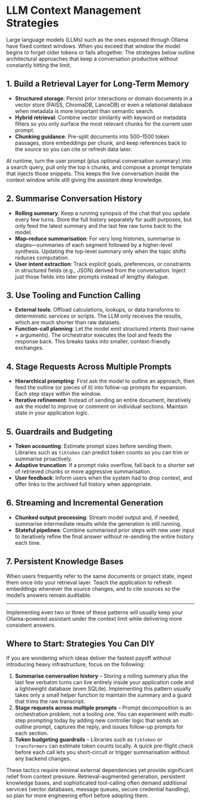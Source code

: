 # LLM Context Management Strategies

Large language models (LLMs) such as the ones exposed through Ollama have fixed context windows. When you exceed that window the model begins to forget older tokens or fails altogether. The strategies below outline architectural approaches that keep a conversation productive without constantly hitting the limit.

## 1. Build a Retrieval Layer for Long-Term Memory
- **Structured storage**: Persist prior interactions or domain documents in a vector store (FAISS, ChromaDB, LanceDB) or even a relational database when metadata is more important than semantic search.
- **Hybrid retrieval**: Combine vector similarity with keyword or metadata filters so you only surface the most relevant chunks for the current user prompt.
- **Chunking guidance**: Pre-split documents into 500–1500 token passages, store embeddings per chunk, and keep references back to the source so you can cite or refresh data later.

At runtime, turn the user prompt (plus optional conversation summary) into a search query, pull only the top `k` chunks, and compose a prompt template that injects those snippets. This keeps the live conversation inside the context window while still giving the assistant deep knowledge.

## 2. Summarise Conversation History
- **Rolling summary**: Keep a running synopsis of the chat that you update every few turns. Store the full history separately for audit purposes, but only feed the latest summary and the last few raw turns back to the model.
- **Map–reduce summarisation**: For very long histories, summarise in stages—summaries of each segment followed by a higher-level synthesis. Updating the top-level summary only when the topic shifts reduces computation.
- **User intent extraction**: Track explicit goals, preferences, or constraints in structured fields (e.g., JSON) derived from the conversation. Inject just those fields into later prompts instead of lengthy dialogue.

## 3. Use Tooling and Function Calling
- **External tools**: Offload calculations, lookups, or data transforms to deterministic services or scripts. The LLM only receives the results, which are much shorter than raw datasets.
- **Function-call planning**: Let the model emit structured intents (tool name + arguments). The orchestrator executes the tool and feeds the response back. This breaks tasks into smaller, context-friendly exchanges.

## 4. Stage Requests Across Multiple Prompts
- **Hierarchical prompting**: First ask the model to outline an approach, then feed the outline (or pieces of it) into follow-up prompts for expansion. Each step stays within the window.
- **Iterative refinement**: Instead of sending an entire document, iteratively ask the model to improve or comment on individual sections. Maintain state in your application logic.

## 5. Guardrails and Budgeting
- **Token accounting**: Estimate prompt sizes before sending them. Libraries such as `tiktoken` can predict token counts so you can trim or summarise proactively.
- **Adaptive truncation**: If a prompt risks overflow, fall back to a shorter set of retrieved chunks or more aggressive summarisation.
- **User feedback**: Inform users when the system had to drop context, and offer links to the archived full history when appropriate.

## 6. Streaming and Incremental Generation
- **Chunked output processing**: Stream model output and, if needed, summarise intermediate results while the generation is still running.
- **Stateful pipelines**: Combine summarised prior steps with new user input to iteratively refine the final answer without re-sending the entire history each time.

## 7. Persistent Knowledge Bases
When users frequently refer to the same documents or project state, ingest them once into your retrieval layer. Teach the application to refresh embeddings whenever the source changes, and to cite sources so the model’s answers remain auditable.

---

Implementing even two or three of these patterns will usually keep your Ollama-powered assistant under the context limit while delivering more consistent answers.

## Where to Start: Strategies You Can DIY

If you are wondering which ideas deliver the fastest payoff without introducing heavy infrastructure, focus on the following:

1. **Summarise conversation history** – Storing a rolling summary plus the last few verbatim turns can live entirely inside your application code and a lightweight database (even SQLite). Implementing this pattern usually takes only a small helper function to maintain the summary and a guard that trims the raw transcript.
2. **Stage requests across multiple prompts** – Prompt decomposition is an orchestration problem, not a tooling one. You can experiment with multi-step prompting today by adding new controller logic that sends an outline prompt, captures the reply, and issues follow-up prompts for each section.
3. **Token budgeting guardrails** – Libraries such as `tiktoken` or `transformers` can estimate token counts locally. A quick pre-flight check before each call lets you short-circuit or trigger summarisation without any backend changes.

These tactics require minimal external dependencies yet provide significant relief from context pressure. Retrieval-augmented generation, persistent knowledge bases, and sophisticated tool-calling often demand additional services (vector databases, message queues, secure credential handling), so plan for more engineering effort before adopting them.
